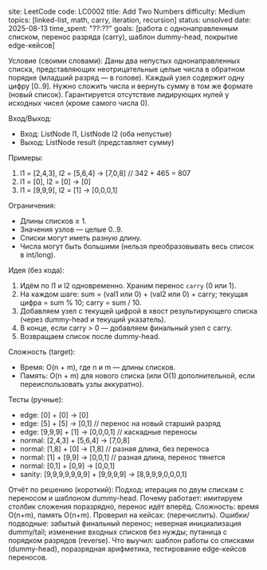 ﻿site: LeetCode
code: LC0002
title: Add Two Numbers
difficulty: Medium
topics: [linked-list, math, carry, iteration, recursion]
status: unsolved
date: 2025-08-13
time_spent: "??:??"
goals: [работа с однонаправленным списком, перенос разряда (carry), шаблон dummy-head, покрытие edge-кейсов]

Условие (своими словами):
Даны два непустых однонаправленных списка, представляющих неотрицательные целые числа в обратном порядке (младший разряд — в голове). Каждый узел содержит одну цифру [0..9]. Нужно сложить числа и вернуть сумму в том же формате (новый список). Гарантируется отсутствие лидирующих нулей у исходных чисел (кроме самого числа 0).

Вход/Выход:
- Вход: ListNode l1, ListNode l2 (оба непустые)
- Выход: ListNode result (представляет сумму)

Примеры:
1) l1 = [2,4,3], l2 = [5,6,4] → [7,0,8]   // 342 + 465 = 807
2) l1 = [0], l2 = [0] → [0]
3) l1 = [9,9,9], l2 = [1] → [0,0,0,1]

Ограничения:
- Длины списков ≥ 1.
- Значения узлов — целые 0..9.
- Списки могут иметь разную длину.
- Числа могут быть большими (нельзя преобразовывать весь список в int/long).

Идея (без кода):
1) Идём по l1 и l2 одновременно. Храним перенос `carry` (0 или 1).
2) На каждом шаге: sum = (val1 или 0) + (val2 или 0) + carry; 
   текущая цифра = sum % 10; carry = sum / 10.
3) Добавляем узел с текущей цифрой в хвост результирующего списка (через dummy-head и текущий указатель).
4) В конце, если carry > 0 — добавляем финальный узел с carry.
5) Возвращаем список после dummy-head.

Сложность (target):
- Время: O(n + m), где n и m — длины списков.
- Память: O(n + m) для нового списка (или O(1) дополнительной, если переиспользовать узлы аккуратно).

Тесты (ручные):
- edge: [0] + [0] → [0]
- edge: [5] + [5] → [0,1]           // перенос на новый старший разряд
- edge: [9,9,9] + [1] → [0,0,0,1]   // каскадные переносы
- normal: [2,4,3] + [5,6,4] → [7,0,8]
- normal: [1,8] + [0] → [1,8]       // разная длина, без переноса
- normal: [1] + [9,9] → [0,0,1]     // разная длина, перенос тянется
- normal: [0,1] + [0,9] → [0,0,1]
- sanity: [9,9,9,9,9,9,9] + [9,9,9,9] → [8,9,9,9,0,0,0,1]

Отчёт по решению (короткий):
Подход: итерация по двум спискам с переносом и шаблоном dummy-head.
Почему работает: имитируем столбик сложения поразрядно, перенос идёт вперёд.
Сложность: время O(n+m), память O(n+m).
Проверил на кейсах: (перечислить).
Ошибки/подводные: забытый финальный перенос; неверная инициализация dummy/tail; изменение входных списков без нужды; путаница с порядком разрядов (reverse).
Что выучил: шаблон работы со списками (dummy-head), поразрядная арифметика, тестирование edge-кейсов переносов.